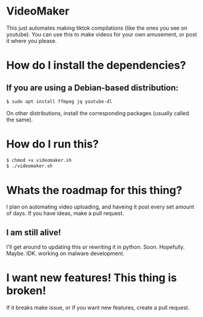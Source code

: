 # VideoMaker
This just automates making tiktok compilations (like the ones you see on youtube). 
You can use this to make videos for your own amusement, or post it where you please.

# How do I install the dependencies? 
## If you are using a Debian-based distribution:
```bash
$ sudo apt install ffmpeg jq youtube-dl
```
On other distributions, install the corresponding packages (usually called the same).

# How do I run this?

```bash
$ chmod +x videomaker.sh
$ ./videomaker.sh
```
# Whats the roadmap for this thing?
I plan on automating video uploading, and haveing it post every set amount of days. If you have ideas, make a pull request.

## I am still alive! 
I'll get around to updating this or rewriting it in python. Soon. Hopefully. Maybe. IDK. working on malware development.

# I want new features! This thing is broken!
If it breaks make issue, or if you want new features, create a pull request.

